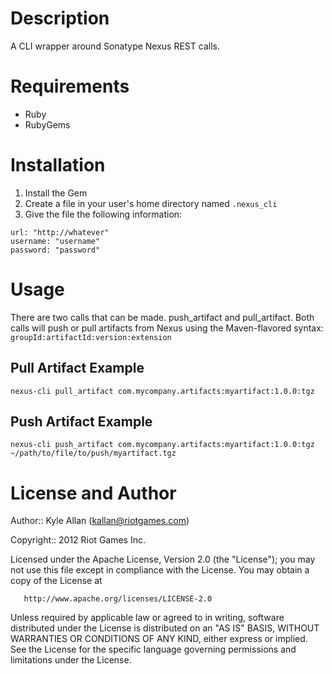 Description
===========

A CLI wrapper around Sonatype Nexus REST calls.

Requirements
============

* Ruby
* RubyGems

Installation
============

1. Install the Gem
2. Create a file in your user's home directory named `.nexus_cli`
3. Give the file the following information:

```
url: "http://whatever"
username: "username"
password: "password"
```

Usage
=====

There are two calls that can be made. push\_artifact and pull\_artifact. Both calls will push or pull artifacts from Nexus using the Maven-flavored syntax: `groupId:artifactId:version:extension`

Pull Artifact Example
---------------------
```
nexus-cli pull_artifact com.mycompany.artifacts:myartifact:1.0.0:tgz
```
Push Artifact Example
---------------------
```
nexus-cli push_artifact com.mycompany.artifacts:myartifact:1.0.0:tgz ~/path/to/file/to/push/myartifact.tgz
```

License and Author
==================

Author:: Kyle Allan (<kallan@riotgames.com>)

Copyright:: 2012 Riot Games Inc.

   Licensed under the Apache License, Version 2.0 (the "License");
   you may not use this file except in compliance with the License.
   You may obtain a copy of the License at

       http://www.apache.org/licenses/LICENSE-2.0

   Unless required by applicable law or agreed to in writing, software
   distributed under the License is distributed on an "AS IS" BASIS,
   WITHOUT WARRANTIES OR CONDITIONS OF ANY KIND, either express or implied.
   See the License for the specific language governing permissions and
   limitations under the License.